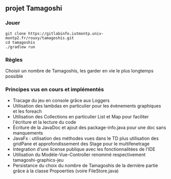 ## projet Tamagoshi

### Jouer
```
git clone https://gitlabinfo.iutmontp.univ-montp2.fr/rouxy/tamagoshis.git
cd tamagoshis
./gradlew run
```

### Règles
Choisir un nombre de Tamagoshis, les garder en vie le plus longtemps possible

### Principes vus en cours et implémentés
- Tracage du jeu en console grâce aux Loggers
- Utilisation des lambdas en particulier pour les évènements graphiques et les foreach
- Utilisation des Collections en particulier List et Map pour faciliter l'écriture et la lecture du code
- Écriture de la JavaDoc et ajout des package-info.java pour une doc sans manquements
- JavaFx : utilisation des méthodes vues dans le TD plus utilisation des gridPane et approfondissement des Stage pour le multifenetrage
- Integration d'une license publique avec les fonctionnalitées de l'IDE
- Utilisation du Modèle-Vue-Controller renommé respectivement tamagoshi-graphics-jeu
- Persistance du choix du nombre de Tamagoshis de la dernière partie grâce à la classe Propoerties (voire FileStore.java)